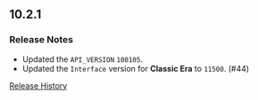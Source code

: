 ## 10.2.1

### Release Notes

- Updated the `API_VERSION` `100105`.
- Updated the `Interface` version for **Classic Era** to `11500`. (#44)

[Release History](https://github.com/SFX-WoW/Masque_Serenity/wiki/History)
